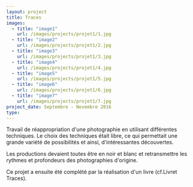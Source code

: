 ```yaml
---
layout: project
title: Traces
images:
  - title: "image1"
    url: /images/projects/projet1/1.jpg
  - title: "image2"
    url: /images/projects/projet1/2.jpg
  - title: "image3"
    url: /images/projects/projet1/3.jpg
  - title: "image4"
    url: /images/projects/projet1/4.jpg
  - title: "image5"
    url: /images/projects/projet1/5.jpg
  - title: "image6"
    url: /images/projects/projet1/6.jpg
  - title: "image7"
    url: /images/projects/projet1/7.jpg
project_date: Septembre - Novembre 2016
type: 
---
```


Travail de réappropriation d'une photographie en utilisant différentes techniques.
Le choix des techniques était libre, ce qui permettait une grande variété de possibilités et ainsi, d'intéressantes découvertes.

Les productions devaient toutes être en noir et blanc et retransmettre les rythmes et profondeurs des photographies d'origine.

Ce projet a ensuite été complété par la réalisation d'un livre (cf.Livret Traces).

